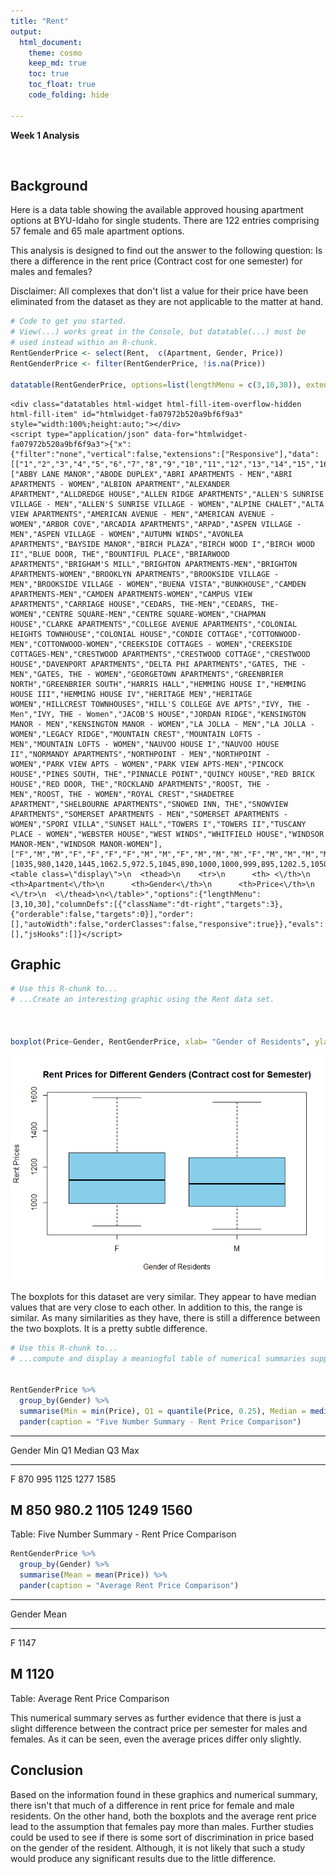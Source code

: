 ```yaml
---
title: "Rent"
output: 
  html_document:
    theme: cosmo
    keep_md: true
    toc: true
    toc_float: true
    code_folding: hide

---
```


**Week 1 Analysis**



<br />

## Background

Here is a data table showing the available approved housing apartment options at BYU-Idaho for single students. There are 122 entries comprising 57 female and 65 male apartment options.
<!-----
<div style = "color:DodgerBlue;">
Disclaimer: All analysis-relevant text will be in this color. 
Additional  
</div>
----->

This analysis is designed to find out the answer to the following question: Is there a difference in the rent price (Contract cost for one semester) for males and females?



Disclaimer: All complexes that don't list a value for their price have been eliminated from the dataset as they are not applicable to the matter at hand.



```r
# Code to get you started. 
# View(...) works great in the Console, but datatable(...) must be
# used instead within an R-chunk.
RentGenderPrice <- select(Rent,  c(Apartment, Gender, Price))
RentGenderPrice <- filter(RentGenderPrice, !is.na(Price))

datatable(RentGenderPrice, options=list(lengthMenu = c(3,10,30)), extensions="Responsive")
```

```{=html}
<div class="datatables html-widget html-fill-item-overflow-hidden html-fill-item" id="htmlwidget-fa07972b520a9bf6f9a3" style="width:100%;height:auto;"></div>
<script type="application/json" data-for="htmlwidget-fa07972b520a9bf6f9a3">{"x":{"filter":"none","vertical":false,"extensions":["Responsive"],"data":[["1","2","3","4","5","6","7","8","9","10","11","12","13","14","15","16","17","18","19","20","21","22","23","24","25","26","27","28","29","30","31","32","33","34","35","36","37","38","39","40","41","42","43","44","45","46","47","48","49","50","51","52","53","54","55","56","57","58","59","60","61","62","63","64","65","66","67","68","69","70","71","72","73","74","75","76","77","78","79","80","81","82","83","84","85","86","87","88","89","90","91","92","93","94","95","96","97","98","99","100","101","102","103","104","105","106","107","108","109","110","111","112","113","114","115","116","117"],["ABBY LANE MANOR","ABODE DUPLEX","ABRI APARTMENTS - MEN","ABRI APARTMENTS - WOMEN","ALBION APARTMENT","ALEXANDER APARTMENT","ALLDREDGE HOUSE","ALLEN RIDGE APARTMENTS","ALLEN'S SUNRISE VILLAGE - MEN","ALLEN'S SUNRISE VILLAGE - WOMEN","ALPINE CHALET","ALTA VIEW APARTMENTS","AMERICAN AVENUE - MEN","AMERICAN AVENUE - WOMEN","ARBOR COVE","ARCADIA APARTMENTS","ARPAD","ASPEN VILLAGE - MEN","ASPEN VILLAGE - WOMEN","AUTUMN WINDS","AVONLEA APARTMENTS","BAYSIDE MANOR","BIRCH PLAZA","BIRCH WOOD I","BIRCH WOOD II","BLUE DOOR, THE","BOUNTIFUL PLACE","BRIARWOOD APARTMENTS","BRIGHAM'S MILL","BRIGHTON APARTMENTS-MEN","BRIGHTON APARTMENTS-WOMEN","BROOKLYN APARTMENTS","BROOKSIDE VILLAGE - MEN","BROOKSIDE VILLAGE - WOMEN","BUENA VISTA","BUNKHOUSE","CAMDEN APARTMENTS-MEN","CAMDEN APARTMENTS-WOMEN","CAMPUS VIEW APARTMENTS","CARRIAGE HOUSE","CEDARS, THE-MEN","CEDARS, THE-WOMEN","CENTRE SQUARE-MEN","CENTRE SQUARE-WOMEN","CHAPMAN HOUSE","CLARKE APARTMENTS","COLLEGE AVENUE APARTMENTS","COLONIAL HEIGHTS TOWNHOUSE","COLONIAL HOUSE","CONDIE COTTAGE","COTTONWOOD-MEN","COTTONWOOD-WOMEN","CREEKSIDE COTTAGES - WOMEN","CREEKSIDE COTTAGES-MEN","CRESTWOOD APARTMENTS","CRESTWOOD COTTAGE","CRESTWOOD HOUSE","DAVENPORT APARTMENTS","DELTA PHI APARTMENTS","GATES, THE - MEN","GATES, THE - WOMEN","GEORGETOWN APARTMENTS","GREENBRIER NORTH","GREENBRIER SOUTH","HARRIS HALL","HEMMING HOUSE I","HEMMING HOUSE III","HEMMING HOUSE IV","HERITAGE MEN","HERITAGE WOMEN","HILLCREST TOWNHOUSES","HILL'S COLLEGE AVE APTS","IVY, THE - Men","IVY, THE - Women","JACOB'S HOUSE","JORDAN RIDGE","KENSINGTON MANOR - MEN","KENSINGTON MANOR - WOMEN","LA JOLLA - MEN","LA JOLLA - WOMEN","LEGACY RIDGE","MOUNTAIN CREST","MOUNTAIN LOFTS - MEN","MOUNTAIN LOFTS - WOMEN","NAUVOO HOUSE I","NAUVOO HOUSE II","NORMANDY APARTMENTS","NORTHPOINT - MEN","NORTHPOINT - WOMEN","PARK VIEW APTS - WOMEN","PARK VIEW APTS-MEN","PINCOCK HOUSE","PINES SOUTH, THE","PINNACLE POINT","QUINCY HOUSE","RED BRICK HOUSE","RED DOOR, THE","ROCKLAND APARTMENTS","ROOST, THE - MEN","ROOST, THE - WOMEN","ROYAL CREST","SHADETREE APARTMENT","SHELBOURNE APARTMENTS","SNOWED INN, THE","SNOWVIEW APARTMENTS","SOMERSET APARTMENTS - MEN","SOMERSET APARTMENTS - WOMEN","SPORI VILLA","SUNSET HALL","TOWERS I","TOWERS II","TUSCANY PLACE - WOMEN","WEBSTER HOUSE","WEST WINDS","WHITFIELD HOUSE","WINDSOR MANOR-MEN","WINDSOR MANOR-WOMEN"],["F","M","M","F","F","F","F","M","M","F","M","M","M","F","M","M","M","M","F","F","F","F","F","F","F","M","M","M","M","M","F","F","M","F","F","M","M","F","M","F","M","F","M","F","M","M","F","M","F","F","M","F","F","M","M","F","M","F","M","M","F","M","M","F","M","F","M","M","M","F","F","F","M","F","M","M","M","F","M","F","F","M","M","F","M","F","F","M","F","F","M","M","M","M","M","F","M","M","M","F","F","F","M","M","F","M","F","M","F","M","F","F","F","M","M","M","F"],[1035,980,1420,1445,1062.5,972.5,1045,890,1000,1000,999,895,1202.5,1050,1018.333333,995,1150,1100,900,1345,1222,960,980,1019,1275,925,1200,998,1325,1225,1300,870,1310,1310,925,961.666666,1250,1216.666666,988,1075,1345,1495,1349,1349,1198,995,995,850,1245,1120,955,950,1261.666666,1245,940,940,925,895,995,1375,1375,995,981,981,1020,1120,975,1010,1189,1259,1125,880,1267.5,1267.5,1120,1374,1095,1224,1189,1129,1374,950,1323,1388,1279,1279,995,1537.333333,1537.333333,1050,1133.333333,1276,975,1046.25,900,1126,972.5,896.666666,1175,1175,995,915,1155,1150,1125,1110,1110,895,967,1300,1400,1302.5,1125,1410,1198,1560,1585]],"container":"<table class=\"display\">\n  <thead>\n    <tr>\n      <th> <\/th>\n      <th>Apartment<\/th>\n      <th>Gender<\/th>\n      <th>Price<\/th>\n    <\/tr>\n  <\/thead>\n<\/table>","options":{"lengthMenu":[3,10,30],"columnDefs":[{"className":"dt-right","targets":3},{"orderable":false,"targets":0}],"order":[],"autoWidth":false,"orderClasses":false,"responsive":true}},"evals":[],"jsHooks":[]}</script>
```


## Graphic

<!-- Present an interesting graphic using the Rent data set. Do not create the same graphics that are shown in the [Good Example Analysis](./Analyses/StudentHousing.html), but you can certainly use those graphics as a guide to inspire you on what to do yourself. -->



```r
# Use this R-chunk to...
# ...Create an interesting graphic using the Rent data set.
 


boxplot(Price~Gender, RentGenderPrice, xlab= "Gender of Residents", ylab = "Rent Prices", main = "Rent Prices for Different Genders (Contract cost for Semester)", col = "skyblue")
```

![](Rent_files/figure-html/unnamed-chunk-3-1.png)<!-- -->


<!-- Write a few statements here that explain your graphic and what it shows. -->
<!-- <div style = "color:DodgerBlue; "> -->
The boxplots for this dataset are very similar. They appear to have median values that are very close to each other. In addition to this, the range is similar. As many similarities as they have, there is still a difference between the two boxplots. It is a pretty subtle difference. 
<!-- </div> -->



```r
# Use this R-chunk to...
# ...compute and display a meaningful table of numerical summaries supporting your above graphic.


RentGenderPrice %>% 
  group_by(Gender) %>% 
  summarise(Min = min(Price), Q1 = quantile(Price, 0.25), Median = median(Price), Q3 = quantile(Price, 0.75), Max = max(Price)) %>% 
  pander(caption = "Five Number Summary - Rent Price Comparison")
```


---------------------------------------------
 Gender   Min    Q1     Median    Q3    Max  
-------- ----- ------- -------- ------ ------
   F      870    995     1125    1277   1585 

   M      850   980.2    1105    1249   1560 
---------------------------------------------

Table: Five Number Summary - Rent Price Comparison

```r
RentGenderPrice %>% 
  group_by(Gender) %>% 
  summarise(Mean = mean(Price)) %>% 
  pander(caption = "Average Rent Price Comparison")
```


---------------
 Gender   Mean 
-------- ------
   F      1147 

   M      1120 
---------------

Table: Average Rent Price Comparison

<!-- Write a few statements here that introduce your table of numerical summaries and what they show. -->
<!-- <div style = "color:DodgerBlue; "> -->
This numerical summary serves as further evidence that there is just a slight difference between the contract price per semester for males and females. As it can be seen, even the average prices differ only slightly. 
<!-- </div> -->


## Conclusion
<!-- <div style = "color:DodgerBlue; "> -->
Based on the information found in these graphics and numerical summary, there isn't that much of a difference in rent price for female and male residents. On the other hand, both the boxplots and the average rent price lead to the assumption that females pay more than males. Further studies could be used to see if there is some sort of discrimination in price based on the gender of the resident. Although, it is not likely that such a study would produce any significant results due to the little difference.
<!-- </div> -->


